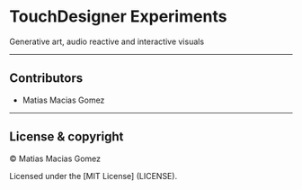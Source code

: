 # TouchDesigner Experiments

Generative art, audio reactive and interactive visuals

---
## Contributors

- Matias Macias Gomez

---
## License & copyright

© Matias Macias Gomez

Licensed under the [MIT License] (LICENSE).
